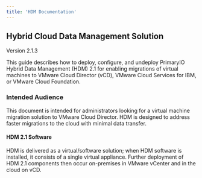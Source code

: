 ```yaml
---
title: 'HDM Documentation'
---
```


## Hybrid Cloud Data Management Solution
Version 2.1.3

This guide describes how to deploy, configure, and undeploy PrimaryIO Hybrid Data Management (HDM) 2.1 for enabling migrations of virtual machines to VMware Cloud Director (vCD), VMware Cloud Services for IBM, or VMware Cloud Foundation.

### Intended Audience

This document is intended for administrators looking for a virtual machine migration solution to VMware Cloud Director. HDM is designed to address faster migrations to the cloud with minimal data transfer.

#### HDM 2.1 Software

HDM is delivered as a virtual/software solution; when HDM software is installed, it consists of a single virtual appliance. Further deployment of HDM 2.1 components then occur on-premises in VMware vCenter and in the cloud on vCD.

